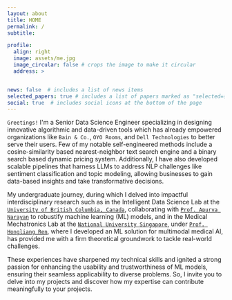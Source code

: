 ```yaml
---
layout: about
title: HOME
permalink: /
subtitle: 

profile:
  align: right
  image: assets/me.jpg
  image_circular: false # crops the image to make it circular
  address: >


news: false  # includes a list of news items
selected_papers: true # includes a list of papers marked as "selected={true}"
social: true  # includes social icons at the bottom of the page
---
```


<!-- `Greetings!` I'm a seasoned Senior Data Scientist at `OYO Rooms`, where I specialize in enhancing customer experiences through innovative Data-Science techniques. In my previous role at the Performance and Analytics Group within `Dell-Technologies`, I focused on addressing natural language processing challenges.

My academic journey led me to the Intelligent Data Science Lab at the [`University of British Columbia, Canada`](https://www.ubc.ca/),  where I collaborated with [`Dr. Apurva Narayan`](https://a-narayan.github.io/team/). Simultaneously, I engaged in impactful research at the Medical Mechatronics Lab in the [`National University of Singapore`](https://www.nus.edu.sg/) under the guidance of [`Dr. Ren Hongliang`](https://scholar.google.com/citations?user=rcF7N44AAAAJ&hl=en).

These experiences have sharpened my skills and ignited a passion to fathom the underlying causes of `uncertainty in machine learning model predictions`, driving me to `develop robust methods`. I invite you to delve into my journey, exploring how my expertise can be a valuable contribution to your projects. -->

<!-- `Greetings!` I'm a Senior Data Scientist at `OYO Rooms`, where I specialize in enhancing customer experiences through innovative techniques such as Dynamic Pricing, Classification, Exploratory Data Analysis (EDA), and Large Language Models (LLMs). Previously, at `Dell Technologies`, I focused on transforming text data using Natural Language Processing (NLP). -->

`Greetings!` I'm a Senior Data Science Engineer specializing in designing innovative algorithmic and data-driven tools which has already empowered organizations like `Bain & Co.`, `OYO Rooms`, and `Dell Technologies` to better serve their users. Few of my notable self-engineered methods include a cosine-similarity based nearest-neighbor text search engine and a binary search based dynamic pricing system. Additionally, I have also developed scalable pipelines that harness LLMs to address NLP challenges like sentiment classification and topic modeling, allowing businesses to gain data-based insights and take transformative decisions. 

My undergraduate journey, during which I delved into impactful interdisciplinary research such as in the Intelligent Data Science Lab at the [`University of British Columbia, Canada`](https://www.ubc.ca/), collaborating with [`Prof. Apurva Narayan`](https://a-narayan.github.io/team/) to robustify machine learning (ML) models, and in the Medical Mechatronics Lab at the [`National University Singapore`](https://www.nus.edu.sg/), under [`Prof. Hongliang Ren`](https://scholar.google.com/citations?user=rcF7N44AAAAJ&hl=en), where I developed an ML solution for multimodal medical AI, has provided me with a firm theoretical groundwork to tackle real-world challenges.

These experiences have sharpened my technical skills and ignited a strong passion for enhancing the usability and trustworthiness of ML models, ensuring their seamless applicability to diverse problems. So, I invite you to delve into my projects and discover how my expertise can contribute meaningfully to your projects.


<!-- My academic journey led me to the Intelligent Data Science Lab at the [`University of British Columbia, Canada`](https://www.ubc.ca/),  where I collaborated with [`Dr. Apurva Narayan`](https://a-narayan.github.io/team/). Simultaneously, I engaged in impactful research at the Medical Mechatronics Lab in the [`National University of Singapore`](https://www.nus.edu.sg/) under the guidance of [`Dr. Hongliang Ren`](https://scholar.google.com/citations?user=rcF7N44AAAAJ&hl=en). -->

<!-- These experiences have sharpened my skills and ignited a passion to work on the usability and trustworthiness of machine learning models, applicable to interdisciplinary problems. I invite you to delve into my journey, exploring how my expertise can be a valuable contribution to your projects. -->
